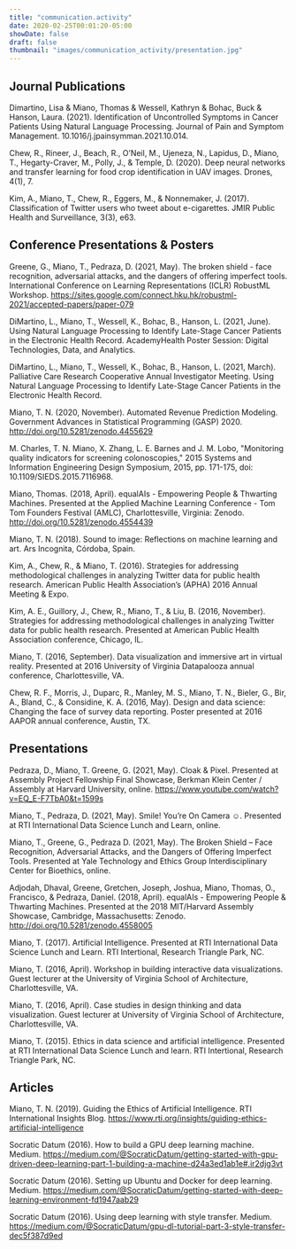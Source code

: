 ```yaml
---
title: "communication.activity"
date: 2020-02-25T00:01:20-05:00
showDate: false
draft: false
thumbnail: "images/communication_activity/presentation.jpg"
---
```


## Journal Publications

Dimartino, Lisa & Miano, Thomas & Wessell, Kathryn & Bohac, Buck & Hanson, Laura. (2021). Identification of Uncontrolled Symptoms in Cancer Patients Using Natural Language Processing. Journal of Pain and Symptom Management. 10.1016/j.jpainsymman.2021.10.014.

Chew, R., Rineer, J., Beach, R., O’Neil, M., Ujeneza, N., Lapidus, D., Miano, T., Hegarty-Craver, M., Polly, J., & Temple, D. (2020). Deep neural networks and transfer learning for food crop identification in UAV images. Drones, 4(1), 7.

Kim, A., Miano, T., Chew, R., Eggers, M., & Nonnemaker, J. (2017). Classification of Twitter users who tweet about e-cigarettes. JMIR Public Health and Surveillance, 3(3), e63.

## Conference Presentations & Posters

Greene, G., Miano, T., Pedraza, D. (2021, May). The broken shield - face recognition, adversarial attacks, and the dangers of offering imperfect tools. International Conference on Learning Representations (ICLR) RobustML Workshop. https://sites.google.com/connect.hku.hk/robustml-2021/accepted-papers/paper-079

DiMartino, L., Miano, T., Wessell, K., Bohac, B., Hanson, L. (2021, June). Using Natural Language Processing to Identify Late-Stage Cancer Patients in the Electronic Health Record. AcademyHealth Poster Session: Digital Technologies, Data, and Analytics.

DiMartino, L., Miano, T., Wessell, K., Bohac, B., Hanson, L. (2021, March). Palliative Care Research Cooperative Annual Investigator Meeting. Using Natural Language Processing to Identify Late-Stage Cancer Patients in the Electronic Health Record.

Miano, T. N. (2020, November). Automated Revenue Prediction Modeling. Government Advances in Statistical Programming (GASP) 2020. http://doi.org/10.5281/zenodo.4455629 

M. Charles, T. N. Miano, X. Zhang, L. E. Barnes and J. M. Lobo, "Monitoring quality indicators for screening colonoscopies," 2015 Systems and Information Engineering Design Symposium, 2015, pp. 171-175, doi: 10.1109/SIEDS.2015.7116968.

Miano, Thomas. (2018, April). equalAIs - Empowering People & Thwarting Machines. Presented at the Applied Machine Learning Conference - Tom Tom Founders Festival (AMLC), Charlottesville, Virginia: Zenodo. http://doi.org/10.5281/zenodo.4554439

Miano, T. N. (2018). Sound to image: Reflections on machine learning and art. Ars Incognita, Córdoba, Spain.

Kim, A., Chew, R., & Miano, T. (2016). Strategies for addressing methodological challenges in analyzing Twitter data for public health research. American Public Health Association’s (APHA) 2016 Annual Meeting & Expo.

Kim, A. E., Guillory, J., Chew, R., Miano, T., & Liu, B. (2016, November). Strategies for addressing methodological challenges in analyzing Twitter data for public health research. Presented at American Public Health Association conference, Chicago, IL.

Miano, T. (2016, September). Data visualization and immersive art in virtual reality. Presented at 2016 University of Virginia Datapalooza annual conference, Charlottesville, VA.

Chew, R. F., Morris, J., Duparc, R., Manley, M. S., Miano, T. N., Bieler, G., Bir, A., Bland, C., & Considine, K. A. (2016, May). Design and data science: Changing the face of survey data reporting. Poster presented at 2016 AAPOR annual conference, Austin, TX.

## Presentations

Pedraza, D., Miano, T. Greene, G. (2021, May). Cloak & Pixel. Presented at Assembly Project Fellowship Final Showcase, Berkman Klein Center / Assembly at Harvard University, online. https://www.youtube.com/watch?v=EQ_E-F7TbA0&t=1599s 

Miano, T., Pedraza, D. (2021, May). Smile! You’re On Camera ☺. Presented at RTI International Data Science Lunch and Learn, online.

Miano, T., Greene, G., Pedraza D. (2021, May). The Broken Shield – Face Recognition, Adversarial Attacks, and the Dangers of Offering Imperfect Tools. Presented at Yale Technology and Ethics Group Interdisciplinary Center for Bioethics, online.

Adjodah, Dhaval, Greene, Gretchen, Joseph, Joshua, Miano, Thomas, O., Francisco, & Pedraza, Daniel. (2018, April). equalAIs - Empowering People & Thwarting Machines. Presented at the 2018 MIT/Harvard Assembly Showcase, Cambridge, Massachusetts: Zenodo. http://doi.org/10.5281/zenodo.4558005 

Miano, T. (2017). Artificial Intelligence. Presented at RTI International Data Science Lunch and Learn. RTI Intertional, Research Triangle Park, NC.

Miano, T. (2016, April). Workshop in building interactive data visualizations. Guest lecturer at the University of Virginia School of Architecture, Charlottesville, VA.

Miano, T. (2016, April). Case studies in design thinking and data visualization. Guest lecturer at University of Virginia School of Architecture, Charlottesville, VA.

Miano, T. (2015). Ethics in data science and artificial intelligence. Presented at RTI International Data Science Lunch and learn. RTI Intertional, Research Triangle Park, NC.

## Articles

Miano, T. N. (2019). Guiding the Ethics of Artificial Intelligence. RTI International Insights Blog. https://www.rti.org/insights/guiding-ethics-artificial-intelligence 

Socratic Datum (2016). How to build a GPU deep learning machine. Medium. https://medium.com/@SocraticDatum/getting-started-with-gpu-driven-deep-learning-part-1-building-a-machine-d24a3ed1ab1e#.ir2djg3vt 

Socratic Datum (2016). Setting up Ubuntu and Docker for deep learning. Medium. https://medium.com/@SocraticDatum/getting-started-with-deep-learning-environment-fd1947aab29 

Socratic Datum (2016). Using deep learning with style transfer. Medium. https://medium.com/@SocraticDatum/gpu-dl-tutorial-part-3-style-transfer-dec5f387d9ed 
